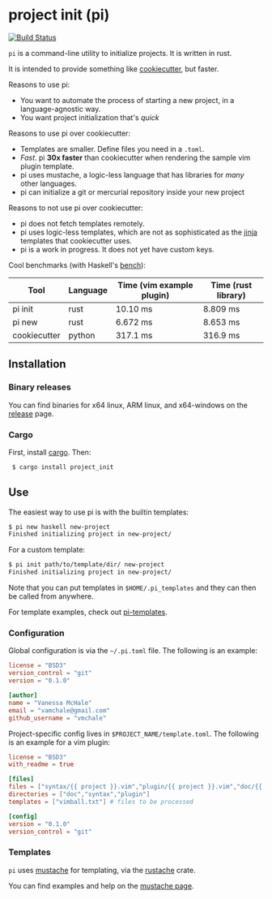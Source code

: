 # project init (pi)

[![Build Status](https://travis-ci.org/vmchale/project-init.svg?branch=master)](https://travis-ci.org/vmchale/project-init)

`pi` is a command-line utility to initialize projects. It is written in rust.

It is intended to provide something like 
[cookiecutter](https://github.com/audreyr/cookiecutter), but faster.

Reasons to use pi:
  - You want to automate the process of starting a new project, in a
    language-agnostic way.
  - You want project initialization that's *quick*

Reasons to use pi over cookiecutter:
  - Templates are smaller. Define files you need in a `.toml`.
  - *Fast*. pi **30x faster** than cookiecutter when rendering the sample vim
    plugin template.
  - pi uses mustache, a logic-less language that has libraries for *many* other
    languages.
  - pi can initialize a git or mercurial repository inside your new project

Reasons to not use pi over cookiecutter:
  - pi does not fetch templates remotely.
  - pi uses logic-less templates, which are not as sophisticated as the
    [jinja](http://jinja.pocoo.org/) templates that cookiecutter uses.
  - pi is a work in progress. It does not yet have custom keys.

Cool benchmarks (with Haskell's [bench](https://github.com/Gabriel439/bench)):

| Tool | Language | Time (vim example plugin) | Time (rust library) |
| ---- | -------- | ------------------------- | ------------------- |
| pi init | rust | 10.10 ms | 8.809 ms |
| pi new | rust | 6.672 ms | 8.653 ms |
| cookiecutter | python | 317.1 ms | 316.9 ms |

## Installation

### Binary releases

You can find binaries for x64 linux, ARM linux, and x64-windows on the
[release](https://github.com/vmchale/project-init/releases) page.

### Cargo

First, install [cargo](https://rustup.rs/). Then:

```bash
 $ cargo install project_init
```

## Use

The easiest way to use pi is with the builtin templates:

```bash
$ pi new haskell new-project
Finished initializing project in new-project/
```

For a custom template:

```bash
$ pi init path/to/template/dir/ new-project
Finished initializing project in new-project/
```

Note that you can put templates in `$HOME/.pi_templates` and they can then be
called from anywhere.

For template examples, check out
[pi-templates](https://github.com/vmchale/pi-templates). 

### Configuration

Global configuration is via the `~/.pi.toml` file. The following is an example:

```toml
license = "BSD3"
version_control = "git"
version = "0.1.0"

[author]
name = "Vanessa McHale"
email = "vamchale@gmail.com"
github_username = "vmchale"
```

Project-specific config lives in `$PROJECT_NAME/template.toml`. The following is
an example for a vim plugin:

```toml
license = "BSD3"
with_readme = true

[files]
files = ["syntax/{{ project }}.vim","plugin/{{ project }}.vim","doc/{{ project }}.txt"] # blank files
directories = ["doc","syntax","plugin"]
templates = ["vimball.txt"] # files to be processed

[config]
version = "0.1.0"
version_control = "git"
```

### Templates

`pi` uses [mustache](https://mustache.github.io/) for templating, via the
[rustache](https://github.com/rustache/rustache) crate.

You can find examples and help on the [mustache page](https://mustache.github.io/).
